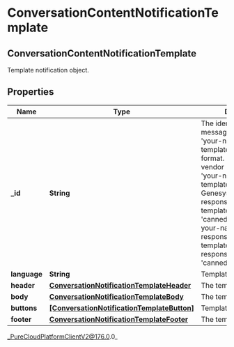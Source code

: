# ConversationContentNotificationTemplate

## ConversationContentNotificationTemplate
Template notification object.

## Properties

|Name | Type | Description | Notes|
|------------ | ------------- | ------------- | -------------|
| **_id** | **String** | The identifier of the message template in &#39;your-namespace@your-template-id/name&#39; format. For External vendor (e.g WhatsApp), &#39;your-namespace@your-template-name&#39;. For GenesysCloud canned response message template use &#39;cannedresponse&#39; as your-namespace and use response ID as your-template-id (e.g. response ID&#x3D;1234 then &#39;cannedresponse@1234&#39;) | [optional] |
| **language** | **String** | Template language. | [optional] |
| **header** | [**ConversationNotificationTemplateHeader**](ConversationNotificationTemplateHeader) | The template header. | [optional] |
| **body** | [**ConversationNotificationTemplateBody**](ConversationNotificationTemplateBody) | The template body. | |
| **buttons** | [**[ConversationNotificationTemplateButton]**]([ConversationNotificationTemplateButton]) | Template buttons | [optional] |
| **footer** | [**ConversationNotificationTemplateFooter**](ConversationNotificationTemplateFooter) | The template footer. | [optional] |



_PureCloudPlatformClientV2@176.0.0_
